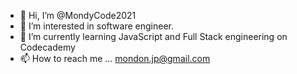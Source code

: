 - 👋 Hi, I’m @MondyCode2021
- 👀 I’m interested in software engineer.
- 🌱 I’m currently learning JavaScript and Full Stack engineering on Codecademy
- 📫 How to reach me ... mondon.jp@gmail.com

<!---
MondyCode2021/MondyCode2021 is a ✨ special ✨ repository because its `README.md` (this file) appears on your GitHub profile.
You can click the Preview link to take a look at your changes.
--->
